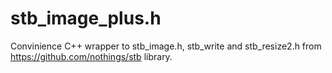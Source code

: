 # stb_image_plus.h

Convinience C++ wrapper to stb_image.h, stb_write and stb_resize2.h from https://github.com/nothings/stb library.